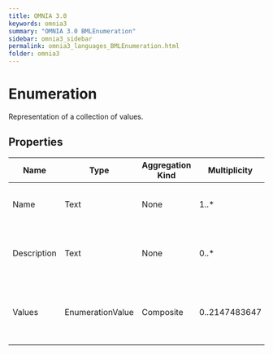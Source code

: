 ```yaml
---
title: OMNIA 3.0
keywords: omnia3
summary: "OMNIA 3.0 BMLEnumeration"
sidebar: omnia3_sidebar
permalink: omnia3_languages_BMLEnumeration.html
folder: omnia3
---
```


# Enumeration
Representation of a collection of values.
## Properties

| Name | Type | Aggregation Kind | Multiplicity | Description |
| --------- | --------- | --------- | --------- | --------- |
| Name | Text | None | 1..* | The name of the entity (unique identifier). |
| Description | Text | None | 0..* | The textual explanation of the entities' purpose. |
| Values | EnumerationValue | Composite | 0..2147483647 | A collection of entries representing an entry of an enumeration. |



